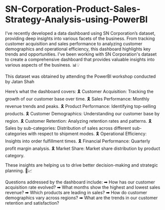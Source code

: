 # SN-Corporation-Product-Sales-Strategy-Analysis-using-PowerBI
I’ve recently developed a data dashboard using SN Corporation’s dataset, providing deep insights into various facets of the business. From tracking customer acquisition and sales performance to analyzing customer demographics and operational efficiency, this dashboard highlights key trends and opportunities.
I've been working with SN Corporation's dataset to create a comprehensive dashboard that provides valuable insights into various aspects of the business. 📊💡

This dataset was obtained by attending the PowerBI workshop conducted by Jatan Shah

Here’s what the dashboard covers:
🎗 Customer Acquisition: Tracking the growth of our customer base over time.
🎗 Sales Performance: Monthly revenue trends and peaks.
🎗 Product Performance: Identifying top-selling products.
🎗 Customer Demographics: Understanding our customer base by region.
🎗 Customer Retention: Analyzing retention rates and patterns.
🎗 Sales by sub-categories: Distribution of sales across different sub-categories with respect to shipment modes.
🎗 Operational Efficiency: Insights into order fulfillment times.
🎗 Financial Performance: Quarterly profit margin analysis.
🎗 Market Share: Market share distribution by product category.

These insights are helping us to drive better decision-making and strategic planning. 🚀📈

Questions addressed by the dashboard include:
➡ How has our customer acquisition rate evolved?
➡ What months show the highest and lowest sales revenue?
➡ Which products are leading in sales?
➡ How do customer demographics vary across regions?
➡ What are the trends in our customer retention and satisfaction?
